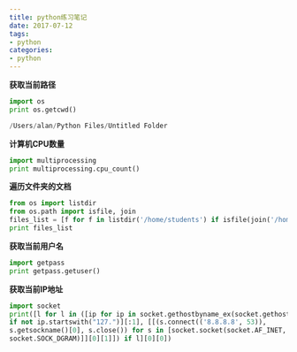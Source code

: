 ```yaml
---
title: python练习笔记
date: 2017-07-12
tags:
- python
categories:
- python
---
```


**获取当前路径**

```python
import os
print os.getcwd()

/Users/alan/Python Files/Untitled Folder
```

**计算机CPU数量**

```python
import multiprocessing
print multiprocessing.cpu_count()
```

**遍历文件夹的文档**

```python
from os import listdir
from os.path import isfile, join
files_list = [f for f in listdir('/home/students') if isfile(join('/home/students', f))]
print files_list
```

 **获取当前用户名**

```python
import getpass
print getpass.getuser()
```

**获取当前IP地址**

```python
import socket
print([l for l in ([ip for ip in socket.gethostbyname_ex(socket.gethostname())[2] 
if not ip.startswith("127.")][:1], [[(s.connect(('8.8.8.8', 53)), 
s.getsockname()[0], s.close()) for s in [socket.socket(socket.AF_INET, 
socket.SOCK_DGRAM)]][0][1]]) if l][0][0])
```

